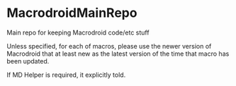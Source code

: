 # MacrodroidMainRepo
Main repo for keeping Macrodroid code/etc stuff

Unless specified, for each of macros, please use the newer version of Macrodroid that at least new as the latest version of the time that macro has been updated.

If MD Helper is required, it explicitly told.
